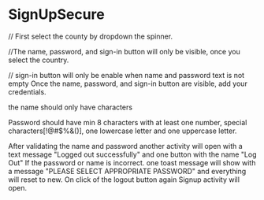 # SignUpSecure
// First select the county by dropdown the spinner.

//The name, password, and sign-in button will only be visible, once you select the country.

// sign-in button will only be enable when name and password text is not empty
Once the name, password, and sign-in button are visible, add your credentials. 

the name should only have characters

Password should have min 8 characters with at least one number, special characters[!@#$%&()], one lowercase letter and one uppercase letter.

After validating the name and password another activity will open with a text message "Logged out successfully" and one button with the name "Log Out"
If the password or name is incorrect. one toast message will show with a message "PLEASE SELECT APPROPRIATE PASSWORD" and everything will reset to new.
On click of the logout button again Signup activity will open.
